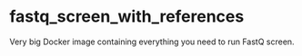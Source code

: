 # fastq_screen_with_references

Very big Docker image containing everything you need to run FastQ screen.
